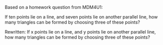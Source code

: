 Based on a homework question from MDM4U1:

If ten points lie on a line, and seven points lie on another parallel line, how many triangles can be formed by choosing three of these points?

Rewritten:
If x points lie on a line, and y points lie on another parallel line, how many triangles can be formed by choosing three of these points?

